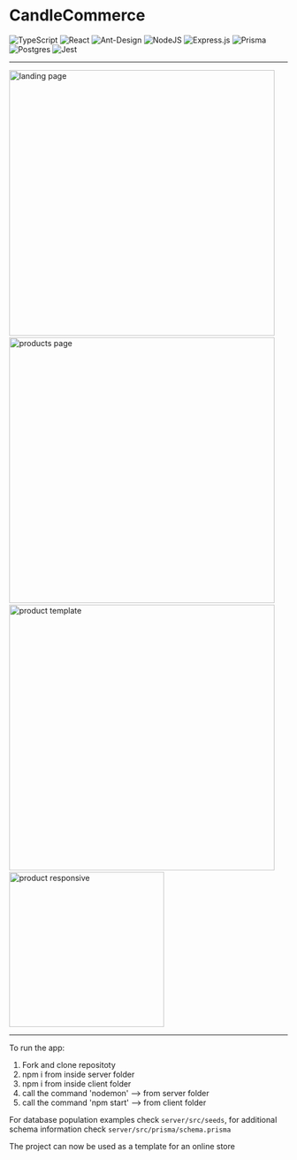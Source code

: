 # CandleCommerce

![TypeScript](https://img.shields.io/badge/typescript-%23007ACC.svg?style=for-the-badge&logo=typescript&logoColor=white) ![React](https://img.shields.io/badge/react-%2320232a.svg?style=for-the-badge&logo=react&logoColor=%2361DAFB) ![Ant-Design](https://img.shields.io/badge/-AntDesign-%230170FE?style=for-the-badge&logo=ant-design&logoColor=white) ![NodeJS](https://img.shields.io/badge/node.js-6DA55F?style=for-the-badge&logo=node.js&logoColor=white) ![Express.js](https://img.shields.io/badge/express.js-%23404d59.svg?style=for-the-badge&logo=express&logoColor=%2361DAFB) ![Prisma](https://img.shields.io/badge/Prisma-3982CE?style=for-the-badge&logo=Prisma&logoColor=white) ![Postgres](https://img.shields.io/badge/postgres-%23316192.svg?style=for-the-badge&logo=postgresql&logoColor=white) ![Jest](https://img.shields.io/badge/-jest-%23C21325?style=for-the-badge&logo=jest&logoColor=white)

---


<img src="https://media-exp1.licdn.com/dms/image/C562DAQGDIZfqJCrO4g/profile-treasury-image-shrink_800_800/0/1653327941045?e=1653933600&v=beta&t=UOhrefCNmPky16rKppiESMHV8o9_rpz7uu6XkcgNUuM" width="480px" alt="landing page"/> &nbsp; &nbsp; &nbsp; <img src="https://media-exp1.licdn.com/dms/image/C562DAQE0Bt8orQjpqw/profile-treasury-image-shrink_800_800/0/1653327970475?e=1653933600&v=beta&t=gpFw50P31p1InmR3kJa28a6hYaDiDz5dxegV9nFA9lA" width="480px" alt="products page"/> &nbsp; &nbsp; &nbsp; <img src="https://media-exp1.licdn.com/dms/image/C562DAQF8hX_mo9f9Bg/profile-treasury-image-shrink_800_800/0/1653328002145?e=1653933600&v=beta&t=pyVrHaWy0XSxr_E7CRlkne0r0OkBIn-48-uS605RSPk" width="480px" alt="product template"/> &nbsp; &nbsp; &nbsp; <img src="https://media-exp1.licdn.com/dms/image/C562DAQHvywERnNq6-A/profile-treasury-image-shrink_1920_1920/0/1653328019216?e=1653933600&v=beta&t=fElL7D1XBlp2C_OuK4j4LLIjRO5gyvVz4TAHQX1u_LE" width="280px" alt="product responsive"/>

---

To run the app:

1. Fork and clone repositoty
2. npm i from inside server folder
3. npm i from inside client folder
4. call the command 'nodemon' --> from server folder
5. call the command 'npm start' --> from client folder

For database population examples check `server/src/seeds`, for additional schema information check `server/src/prisma/schema.prisma`

The project can now be used as a template for an online store
